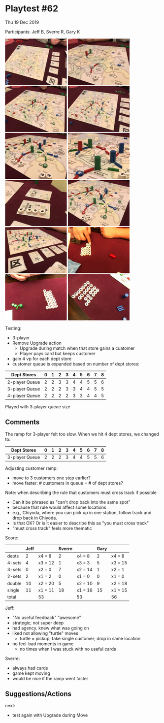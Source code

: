 # Playtest #62

Thu 19 Dec 2019

Participants: Jeff B, Sverre R, Gary K

<img src="images/pt62/pt62-3412.jpg" height="150px"/> <img src="images/pt62/pt62-3413.jpg" height="150px"/> <img src="images/pt62/pt62-3414.jpg" height="150px"/> <img src="images/pt62/pt62-3415.jpg" height="150px"/> <img src="images/pt62/pt62-3416.jpg" height="150px"/> <img src="images/pt62/pt62-3417.jpg" height="150px"/> <img src="images/pt62/pt62-3418.jpg" height="150px"/> <img src="images/pt62/pt62-3419.jpg" height="150px"/> <img src="images/pt62/pt62-3420.jpg" height="150px"/> <img src="images/pt62/pt62-3421.jpg" height="150px"/> <img src="images/pt62/pt62-3422.jpg" height="150px"/> <img src="images/pt62/pt62-3423.jpg" height="150px"/> 

Testing:

* 3-player
* Remove Upgrade action
	* Upgrade during match when that store gains a cuatomer
	* Player pays card but keeps customer
* gain 4 vp for each dept store
* customer queue is expanded based on number of dept stores:

|    Dept Stores |  0  |  1  |  2  |  3  |  4  |  5  |  6  |  7  |  8  |
| -------------- | --- | --- | --- | --- | --- | --- | --- | --- | --- |
| 2-player Queue |  2  |  2  |  3  |  3  |  4  |  4  |  5  |  5  |  6  |
| 3-player Queue |  2  |  2  |  2  |  3  |  3  |  4  |  4  |  5  |  5  |
| 4-player Queue |  2  |  2  |  2  |  2  |  3  |  3  |  4  |  4  |  5  |

Played with 3-player queue size

## Comments

The ramp for 3-player felt too slow. When we hit 4 dept stores, we changed to:

|    Dept Stores |  0  |  1  |  2  |  3  |  4  |  5  |  6  |  7  |  8  |
| -------------- | --- | --- | --- | --- | --- | --- | --- | --- | --- |
| 3-player Queue |  2  |  2  |  2  |  3  |  4  |  4  |  5  |  5  |  6  |

Adjusting customer ramp:

* move to 3 customers one step earlier?
* move faster: # customers in queue = # of dept stores?

Note: when describing the rule that customers must cross track if possible

* Can it be phrased as "can't drop back into the same spot"
* because that rule would affect some locations
* e.g., Chiyoda, where you can pick up in one station, follow track and drop back in Chiyoda.
* Is that OK? Or is it easier to describe this as "you must cross track"
* "must cross track" feels more thematic

Score:

|        | Jeff |         | Sverre |         | Gary |         |
| ------ | ---- | ------- | ------ | ------- | ---- | ------- |
| depts  |   2  | x4 =  8 |     2  | x4 =  8 |   2  | x4 =  8 |
| 4-sets |   4  | x3 = 12 |     1  | x3 =  3 |   5  | x3 = 15 |
| 3-sets |   0  | x2 =  0 |     7  | x2 = 14 |   1  | x2 =  1 |
| 2-sets |   2  | x1 =  2 |     0  | x1 =  0 |   0  | x1 =  0 |
| double |  10  | x2 = 20 |     5  | x2 = 10 |   9  | x2 = 18 |
| single |  11  | x1 = 11 |    18  | x1 = 18 |  15  | x1 = 15 |
| total  |      |      53 |        |      53 |      |      56 |

Jeff:

* "No useful feedback" "awesome"
* strategic; not super deep
* had agency. knew what was going on
* liked not allowing "turtle" moves
	* turtle = pickup; take single customer; drop in same location
* no feel-bad moments in game
	* no times when I was stuck with no useful cards

Sverre:

* always had cards
* game kept moving
* would be nice if the ramp went faster

## Suggestions/Actions

next:

* test again with Upgrade during Move
